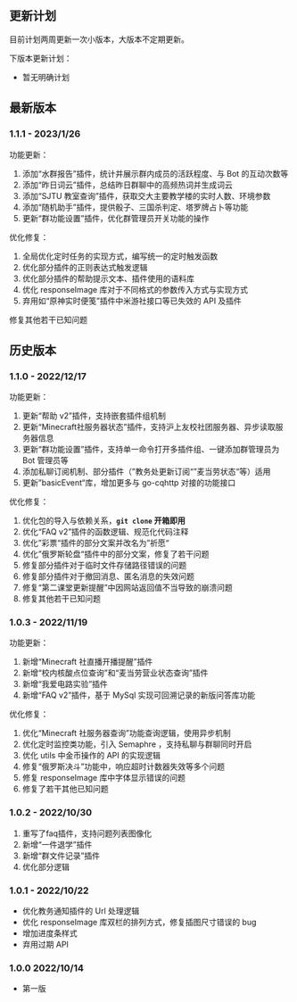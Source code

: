 ## 更新计划

目前计划两周更新一次小版本，大版本不定期更新。

下版本更新计划：

* 暂无明确计划


## 最新版本

### 1.1.1 - 2023/1/26

功能更新：

1. 添加“水群报告”插件，统计并展示群内成员的活跃程度、与 Bot 的互动次数等
2. 添加“昨日词云”插件，总结昨日群聊中的高频热词并生成词云
3. 添加“SJTU 教室查询”插件，获取交大主要教学楼的实时人数、环境参数
4. 添加“随机助手”插件，提供骰子、三国杀判定、塔罗牌占卜等功能
5. 更新“群功能设置”插件，优化群管理员开关功能的操作

优化修复：

1. 全局优化定时任务的实现方式，编写统一的定时触发函数
2. 优化部分插件的正则表达式触发逻辑
3. 优化部分插件的帮助提示文本、插件使用的语料库
4. 优化 responseImage 库对于不同格式的参数传入方式与实现方式
5. 弃用如“原神实时便笺”插件中米游社接口等已失效的 API 及插件

修复其他若干已知问题

## 历史版本

### 1.1.0 - 2022/12/17

功能更新：

1. 更新“帮助 v2”插件，支持嵌套插件组机制
2. 更新“Minecraft社服务器状态”插件，支持沪上友校社团服务器、异步读取服务器信息
3. 更新“群功能设置”插件，支持单一命令打开多插件组、一键添加群管理员为 Bot 管理员等
4. 添加私聊订阅机制、部分插件（”教务处更新订阅“”麦当劳状态“等）适用
5. 更新”basicEvent“库，增加更多与 go-cqhttp 对接的功能接口

优化修复：

1. 优化包的导入与依赖关系，**`git clone` 开箱即用**
2. 优化“FAQ v2”插件的函数逻辑、规范化代码注释
3. 优化”彩票“插件的部分文案并改名为”祈愿“
4. 优化”俄罗斯轮盘“插件中的部分文案，修复了若干问题
5. 修复部分插件对于临时文件存储路径错误的问题
6. 修复部分插件对于撤回消息、匿名消息的失效问题
7. 修复“第二课堂更新提醒”中因网站返回值不当导致的崩溃问题
8. 修复其他若干已知问题


### 1.0.3 - 2022/11/19

功能更新：

1. 新增“Minecraft 社直播开播提醒”插件
2. 新增“校内核酸点位查询”和“麦当劳营业状态查询”插件
3. 新增“我爱电路实验”插件
4. 新增“FAQ v2”插件，基于 MySql 实现可回溯记录的新版问答库功能

优化修复：

1. 优化“Minecraft 社服务器查询”功能查询逻辑，使用异步机制
2. 优化定时监控类功能，引入 Semaphre ，支持私聊与群聊同时开启
3. 优化 utils 中金币操作的 API 的实现逻辑
4. 修复“俄罗斯决斗”功能中，响应超时计数器失效等多个问题
5. 修复 responseImage 库中字体显示错误的问题
6. 修复了若干其他已知问题

### 1.0.2 - 2022/10/30

1. 重写了faq插件，支持问题列表图像化
2. 新增“一件退学”插件
3. 新增“群文件记录”插件
4. 优化部分逻辑

### 1.0.1 - 2022/10/22

* 优化教务通知插件的 Url 处理逻辑
* 优化 responseImage 库双栏的排列方式，修复插图尺寸错误的 bug
* 增加进度条样式
* 弃用过期 API

### 1.0.0 2022/10/14

* 第一版